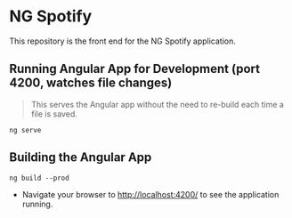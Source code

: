 # NG Spotify

This repository is the front end for the NG Spotify application.

## Running Angular App for Development (port 4200, watches file changes)

> This serves the Angular app without the need to re-build each time a file is saved.

```
ng serve
```

## Building the Angular App

```
ng build --prod
```

- Navigate your browser to [http://localhost:4200/](http://localhost:4200/) to see the application running.
